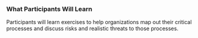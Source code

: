 ### What Participants Will Learn

Participants will learn exercises to help organizations map out their critical processes and discuss risks and realistic threats to those processes.
